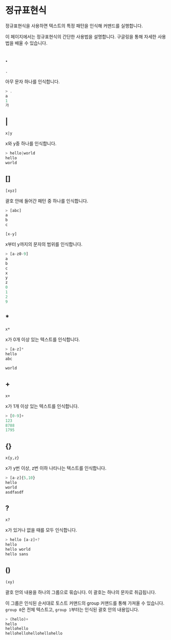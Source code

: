 # 정규표현식

정규표현식을 사용하면 텍스트의 특정 패턴을 인식해 커맨드를 실행합니다.

이 페이지에서는 정규표현식의 간단한 사용법을 설명합니다. 구글링을 통해 자세한 사용법을 배울 수 있습니다.

## .

`.`

아무 문자 하나를 인식합니다.

```js
> .
a
1
가
```

## |

`x|y`

x와 y중 하나를 인식합니다.

```js
> hello|world
hello
world
```

## []

`[xyz]`

괄호 안에 들어간 패턴 중 하나를 인식합니다.

```js
> [abc]
a
b
c
```

`[x-y]`

x부터 y까지의 문자의 범위를 인식합니다.

```js
> [a-z0-9]
a
b
c
x
y
z
0
1
2
9
```

## *

`x*`

x가 0개 이상 있는 텍스트를 인식합니다.

```js
> [a-z]*
hello
abc

world
```

## +

`x+`

x가 1개 이상 있는 텍스트를 인식합니다.

```js
> [0-9]+
123
8788
1795
```

## {}

`x{y,z}`

x가 y번 이상, z번 이하 나타나는 텍스트를 인식합니다.

```js
> [a-z]{5,10}
hello
world
asdfasdf
```

## ?

`x?`

x가 있거나 없을 때를 모두 인식합니다.

```js
> hello [a-z]+?
hello
hello world
hello sans
```

## ()

`(xy)`

괄호 안의 내용을 하나의 그룹으로 묶습니다. 이 괄호는 하나의 문자로 취급됩니다.

이 그룹은 인식된 순서대로 토스트 커맨드의 group 커맨드를 통해 가져올 수 있습니다. 
`group 0`은 전체 텍스트고, `group 1`부터는 인식된 괄호 안의 내용입니다.

```js
> (hello)+
hello
hellohello
hellohellohellohellohello
```
